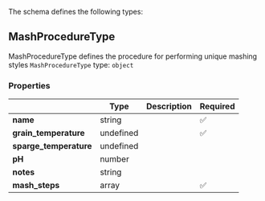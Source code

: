 The schema defines the following types:

## MashProcedureType
MashProcedureType defines the procedure for performing unique mashing styles
`MashProcedureType` type: `object`

### Properties

|   |Type|Description|Required|
|---|----|-----------|--------|
| **name** | string|  | :white_check_mark: |
| **grain_temperature** | undefined|  | :white_check_mark: |
| **sparge_temperature** | undefined|  |  |
| **pH** | number|  |  |
| **notes** | string|  |  |
| **mash_steps** | array|  | :white_check_mark: |

